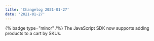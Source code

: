 ```yaml
---
title: 'Changelog 2021-01-27'
date: '2021-01-27'
---
```

{% badge type="minor" /%} The JavaScript SDK now supports adding products to a cart by SKUs.
